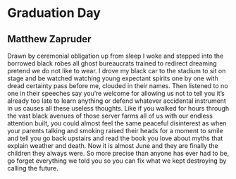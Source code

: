 # Graduation Day
## Matthew Zapruder
Drawn by ceremonial obligation
up from sleep I woke and stepped
into the borrowed black robes
all ghost bureaucrats trained
to redirect dreaming pretend
we do not like to wear. I drove
my black car to the stadium
to sit on stage and be watched
watching young expectant spirits
one by one with dread certainty
pass before me, clouded
in their names. Then listened
to no one in their speeches say
you’re welcome for allowing
us not to tell you it’s already
too late to learn anything
or defend whatever accidental
instrument in us causes
all these useless thoughts.
Like if you walked for hours
through the vast black avenues
of those server farms all of us
with our endless attention built,
you could almost feel the same
peaceful disinterest as when
your parents talking and smoking
raised their heads for a moment
to smile and tell you go back
upstairs and read the book
you love about myths that explain
weather and death. Now it is
almost June and they are finally
the children they always were.
So more precise than anyone
has ever had to be, go forget
everything we told you
so you can fix what we kept
destroying by calling the future.